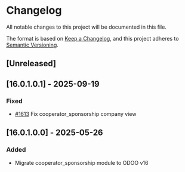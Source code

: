 # Changelog
All notable changes to this project will be documented in this file.

The format is based on [Keep a Changelog](https://keepachangelog.com/en/1.0.0/),
and this project adheres to [Semantic Versioning](https://semver.org/spec/v2.0.0.html).

## [Unreleased]
## [16.0.1.0.1] - 2025-09-19
### Fixed
- [#1613](https://git.coopdevs.org/coopdevs/som-connexio/odoo-somconnexio/-/merge_requests/1613) Fix cooperator_sponsorship company view

## [16.0.1.0.0] - 2025-05-26
### Added
- Migrate cooperator_sponsorship module to ODOO v16
